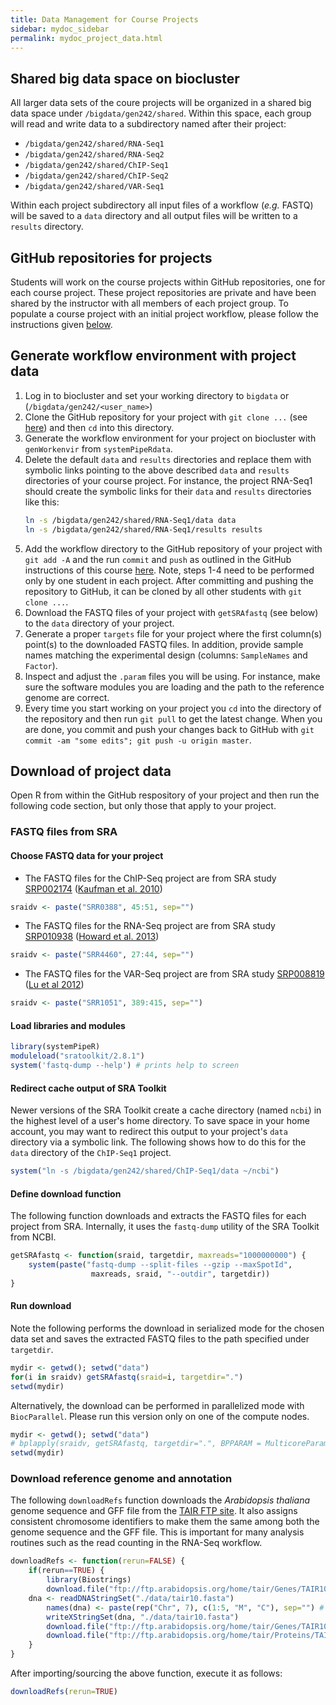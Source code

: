 ```yaml
---
title: Data Management for Course Projects
sidebar: mydoc_sidebar
permalink: mydoc_project_data.html 
---
```


## Shared big data space on biocluster

All larger data sets of the coure projects will be organized in a shared big data space under
`/bigdata/gen242/shared`. Within this space, each group will read and write data to a 
subdirectory named after their project:

+ `/bigdata/gen242/shared/RNA-Seq1`
+ `/bigdata/gen242/shared/RNA-Seq2`
+ `/bigdata/gen242/shared/ChIP-Seq1`
+ `/bigdata/gen242/shared/ChIP-Seq2`
+ `/bigdata/gen242/shared/VAR-Seq1`

Within each project subdirectory all input files of a workflow (_e.g._ FASTQ) will be saved to 
a `data` directory and all output files will be written to a `results` directory. 

## GitHub repositories for projects

Students will work on the course projects within GitHub repositories, one for each course project.
These project repositories are private and have been shared by the instructor with all members of each project group.
To populate a course project with an initial project workflow, please follow the instructions
given [below](http://girke.bioinformatics.ucr.edu/GEN242/mydoc_project_data.html#generate-workflow-environment-with-project-data). 

## Generate workflow environment with project data

1. Log in to biocluster and set your working directory to `bigdata` or (`/bigdata/gen242/<user_name>`)
2. Clone the GitHub repository for your project with `git clone ...` (see [here](https://docs.google.com/spreadsheets/d/1ULTa2bcfhzzj_6R0Ba1dnXiq2fr0get1V5pwIBCYRIY/edit#gid=1818533395)) and then `cd` into this directory.
2. Generate the workflow environment for your project on biocluster with `genWorkenvir` from `systemPipeRdata`. 
3. Delete the default `data` and `results` directories and replace them with symbolic links pointing to the above described `data` and `results` directories of your course project. For instance, the project RNA-Seq1 should create the symbolic links for their `data` and `results` directories like this:
   ```sh 
   ln -s /bigdata/gen242/shared/RNA-Seq1/data data
   ln -s /bigdata/gen242/shared/RNA-Seq1/results results
   ```
4. Add the workflow directory to the GitHub repository of your project with `git add -A` and the run `commit` and `push` as outlined in the GitHub instructions of this course [here](http://girke.bioinformatics.ucr.edu/GEN242/mydoc_tutorial_01.html#github-basics-from-command-line). Note, steps 1-4 need to be performed only by one student in each project. After committing and pushing the repository to GitHub, it can be cloned by all other students with `git clone ...`.
5. Download the FASTQ files of your project with `getSRAfastq` (see below) to the `data` directory of your project. 
6. Generate a proper `targets` file for your project where the first column(s) point(s) to the downloaded FASTQ files. In addition, provide sample names matching the experimental design (columns: `SampleNames` and `Factor`).
7. Inspect and adjust the `.param` files you will be using. For instance, make sure the software modules you are loading and the path to the reference genome are correct. 
8. Every time you start working on your project you `cd` into the directory of the repository and then run `git pull` to get the latest change. When you are done, you commit and push your changes back to GitHub with `git commit -am "some edits"; git push -u origin master`.

## Download of project data

Open R from within the GitHub respository of your project and then run the following code section, but only those that apply to your project.

### FASTQ files from SRA

#### Choose FASTQ data for your project

+ The FASTQ files for the ChIP-Seq project are from SRA study [SRP002174](http://www.ncbi.nlm.nih.gov/sra?term=SRP002174) ([Kaufman et al. 2010](http://www.ncbi.nlm.nih.gov/pubmed/20360106))
```r
sraidv <- paste("SRR0388", 45:51, sep="") 
```

+ The FASTQ files for the RNA-Seq project are from SRA study [SRP010938](http://www.ncbi.nlm.nih.gov/sra?term=SRP010938) ([Howard et al. 2013](http://www.ncbi.nlm.nih.gov/pubmed/24098335))
```r
sraidv <- paste("SRR4460", 27:44, sep="")
```

+ The FASTQ files for the VAR-Seq project are from SRA study [SRP008819](http://www.ncbi.nlm.nih.gov/sra?term=SRP008819) ([Lu et al 2012](http://www.ncbi.nlm.nih.gov/pubmed/22106370))
```r
sraidv <- paste("SRR1051", 389:415, sep="")
```

#### Load libraries and modules

```r
library(systemPipeR)
moduleload("sratoolkit/2.8.1")
system('fastq-dump --help') # prints help to screen
```

#### Redirect cache output of SRA Toolkit 

Newer versions of the SRA Toolkit create a cache directory (named `ncbi`) in the highest level of a user's home directory. 
To save space in your home account, you may want to redirect this output to your project's
`data` directory via a symbolic link. The following shows how to do this for the `data` directory
of the `ChIP-Seq1` project.

```r
system("ln -s /bigdata/gen242/shared/ChIP-Seq1/data ~/ncbi")
```

#### Define download function
The following function downloads and extracts the FASTQ files for each project from SRA.
Internally, it uses the `fastq-dump` utility of the SRA Toolkit from NCBI.

```r
getSRAfastq <- function(sraid, targetdir, maxreads="1000000000") {
    system(paste("fastq-dump --split-files --gzip --maxSpotId", 
                  maxreads, sraid, "--outdir", targetdir))
}
```

#### Run download

Note the following performs the download in serialized mode for the chosen data set and saves the extracted FASTQ files to 
the path specified under `targetdir`.
```r
mydir <- getwd(); setwd("data")
for(i in sraidv) getSRAfastq(sraid=i, targetdir=".")
setwd(mydir)
```

Alternatively, the download can be performed in parallelized mode with `BiocParallel`. Please run this version only on one of the compute nodes.
```r
mydir <- getwd(); setwd("data")
# bplapply(sraidv, getSRAfastq, targetdir=".", BPPARAM = MulticoreParam(workers=4))
setwd(mydir)
```

### Download reference genome and annotation

The following `downloadRefs` function downloads the _Arabidopsis thaliana_ genome sequence and GFF file from the [TAIR FTP site](ftp://ftp.arabidopsis.org/home/tair/Genes/TAIR10_genome_release/). 
It also assigns consistent chromosome identifiers to make them the same among both the genome sequence and the GFF file. This is
important for many analysis routines such as the read counting in the RNA-Seq workflow.  

```r
downloadRefs <- function(rerun=FALSE) {
    if(rerun==TRUE) {
        library(Biostrings)
        download.file("ftp://ftp.arabidopsis.org/home/tair/Genes/TAIR10_genome_release/TAIR10_chromosome_files/TAIR10_chr_all.fas", "./data/tair10.fasta")
	dna <- readDNAStringSet("./data/tair10.fasta")
        names(dna) <- paste(rep("Chr", 7), c(1:5, "M", "C"), sep="") # Fixes chromomse ids
        writeXStringSet(dna, "./data/tair10.fasta")
        download.file("ftp://ftp.arabidopsis.org/home/tair/Genes/TAIR10_genome_release/TAIR10_gff3/TAIR10_GFF3_genes.gff", "./data/tair10.gff")
        download.file("ftp://ftp.arabidopsis.org/home/tair/Proteins/TAIR10_functional_descriptions", "./data/tair10.gff")
    }
}
```

After importing/sourcing the above function, execute it as follows:
```r
downloadRefs(rerun=TRUE) 
```


